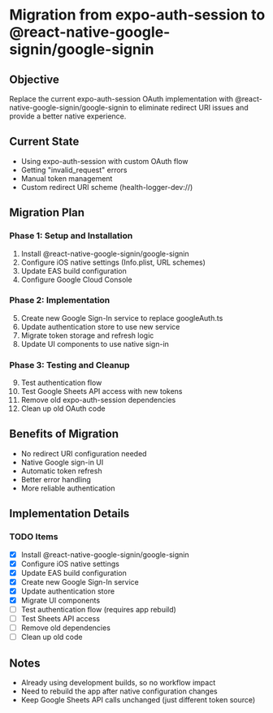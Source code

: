 # Migration from expo-auth-session to @react-native-google-signin/google-signin

## Objective

Replace the current expo-auth-session OAuth implementation with @react-native-google-signin/google-signin to eliminate redirect URI issues and provide a better native experience.

## Current State

- Using expo-auth-session with custom OAuth flow
- Getting "invalid_request" errors
- Manual token management
- Custom redirect URI scheme (health-logger-dev://)

## Migration Plan

### Phase 1: Setup and Installation

1. Install @react-native-google-signin/google-signin
2. Configure iOS native settings (Info.plist, URL schemes)
3. Update EAS build configuration
4. Configure Google Cloud Console

### Phase 2: Implementation

5. Create new Google Sign-In service to replace googleAuth.ts
6. Update authentication store to use new service
7. Migrate token storage and refresh logic
8. Update UI components to use native sign-in

### Phase 3: Testing and Cleanup

9. Test authentication flow
10. Test Google Sheets API access with new tokens
11. Remove old expo-auth-session dependencies
12. Clean up old OAuth code

## Benefits of Migration

- No redirect URI configuration needed
- Native Google sign-in UI
- Automatic token refresh
- Better error handling
- More reliable authentication

## Implementation Details

### TODO Items

- [x] Install @react-native-google-signin/google-signin
- [x] Configure iOS native settings
- [x] Update EAS build configuration
- [x] Create new Google Sign-In service
- [x] Update authentication store
- [x] Migrate UI components
- [ ] Test authentication flow (requires app rebuild)
- [ ] Test Sheets API access
- [ ] Remove old dependencies
- [ ] Clean up old code

## Notes

- Already using development builds, so no workflow impact
- Need to rebuild the app after native configuration changes
- Keep Google Sheets API calls unchanged (just different token source)
